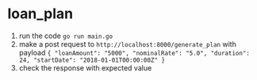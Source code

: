 # loan_plan
1. run the code `go run main.go`
2. make a post request to `http://localhost:8000/generate_plan` with payload `{
"loanAmount": "5000",
"nominalRate": "5.0",
"duration": 24,
"startDate": "2018-01-01T00:00:00Z"
}`
3. check the response with expected value
